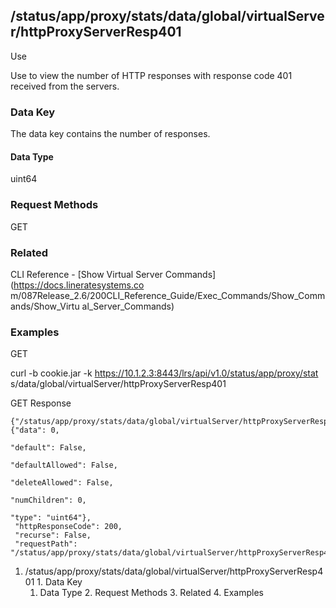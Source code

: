 ## /status/app/proxy/stats/data/global/virtualServer/httpProxyServerResp401

Use

Use to view the number of HTTP responses with response code 401 received from
the servers.

### Data Key

The data key contains the number of responses.

#### Data Type

uint64

### Request Methods

GET

### Related

CLI Reference - [Show Virtual Server Commands](https://docs.lineratesystems.co
m/087Release_2.6/200CLI_Reference_Guide/Exec_Commands/Show_Commands/Show_Virtu
al_Server_Commands)

### Examples

GET

curl -b cookie.jar -k https://10.1.2.3:8443/lrs/api/v1.0/status/app/proxy/stat
s/data/global/virtualServer/httpProxyServerResp401

GET Response

    
    
    {"/status/app/proxy/stats/data/global/virtualServer/httpProxyServerResp401": {"data": 0,
                                                                                "default": False,
                                                                                "defaultAllowed": False,
                                                                                "deleteAllowed": False,
                                                                                "numChildren": 0,
                                                                                "type": "uint64"},
     "httpResponseCode": 200,
     "recurse": False,
     "requestPath": "/status/app/proxy/stats/data/global/virtualServer/httpProxyServerResp401"}
    

  1. /status/app/proxy/stats/data/global/virtualServer/httpProxyServerResp401
    1. Data Key
      1. Data Type
    2. Request Methods
    3. Related
    4. Examples

